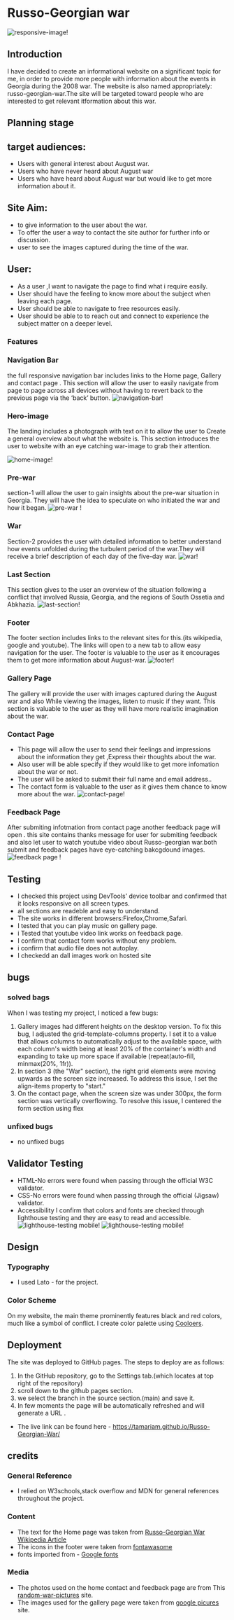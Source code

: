 # **Russo-Georgian war**

![responsive-image!](./docs/screenshots/responsive.png)

## Introduction

I have decided to create an informational website on a significant topic for me, in order to provide more people with information about the events in Georgia during the 2008 war. The website is also named appropriately: russo-georgian-war.The site will be targeted toward people who are interested to get relevant itformation about this war.

## Planning stage

## target audiences:

- Users with general interest about August war.
- Users who have never heard about August war
- Users who have heard about August war but would like to get more information about it.

## Site Aim:

- to give information to the user about the war.
- To offer the user a way to contact the site author for further info or discussion.
- user to see the images captured during the time of the war.

## User:

- As a user ,I want to navigate the page to find what i require easily.
- User should have the feeling to know more about the subject when leaving each page.
- User should be able to navigate to free resources easily.
- User should be able to to reach out and connect to experience the subject matter on a deeper level.

### Features

### **Navigation Bar**

the full responsive navigation bar includes links to the Home page, Gallery and contact page .
This section will allow the user to easily navigate from page to page across all devices without having to revert back to the previous page via the ‘back’ button.
![navigation-bar!](./docs/screenshots/navigation-bar.png)

### **Hero-image**

The landing includes a photograph with text on it to allow the user to Create a general overview about what the website is.
This section introduces the user to website with an eye catching war-image to grab their attention.

![home-image!](./docs/screenshots/home-image.png)

### **Pre-war**

section-1 will allow the user to gain insights about the pre-war situation in Georgia.
They will have the idea to speculate on who initiated the war and how it began.
![pre-war !](docs/screenshots/prewar.png)

### **War**

Section-2 provides the user with detailed information to better understand how events unfolded during the turbulent period of the war.They will receive a brief description of each day of the five-day war.
![war!](docs/screenshots/war.png)

### **Last Section**

This section gives to the user an overview of the situation following a conflict that involved Russia, Georgia, and the regions of South Ossetia and Abkhazia.
![last-section!](docs/screenshots/last-section.png)

### **Footer**

The footer section includes links to the relevant sites for this.(its wikipedia, google and youtube). The links will open to a new tab to allow easy navigation for the user.
The footer is valuable to the user as it encourages them to get more information about August-war.
![footer!](docs/screenshots/footer.png)

### **Gallery Page**

The gallery will provide the user with images captured during the August war and also While viewing the images, listen to music if they want.
This section is valuable to the user as they will have more realistic imagination about the war.

### **Contact Page**

- This page will allow the user to send their feelings and impressions about the information they get ,Express their thoughts about the war.
- Also user will be able specify if they would like to get more infomation about the war or not.
- The user will be asked to submit their full name and email address..
- The contact form is valuable to the user as it gives them chance to know more about the war.
  ![contact-page!](docs/screenshots/contact.png)

### **Feedback Page**

After submiting infotmation from contact page another feedback page will open .
this site contains thanks message for user for submiting feedback and also let user to watch youtube video about Russo-georgian war.both submit and feedback pages have eye-catching bakcgdound images.
![feedback page !](docs/screenshots/feedback.png)

## **Testing**

- I checked this project using DevTools' device toolbar and confirmed that it looks responsive on all screen types.
- all sections are readeble and easy to understand.
- The site works in different browsers:Firefox,Chrome,Safari.
- I tested that you can play music on gallery page.
- i Tested that youtube video link works on feedback page.
- I confirm that contact form works without eny problem.
- i confirm that audio file does not autoplay.
- I checkedd an dall images work on hosted site

## bugs

### solved bags

When I was testing my project, I noticed a few bugs:

1. Gallery images had different heights on the desktop version. To fix this bug, I adjusted the grid-template-columns property. I set it to a value that allows columns to automatically adjust to the available space, with each column's width being at least 20% of the container's width and expanding to take up more space if available (repeat(auto-fill, minmax(20%, 1fr)).
2. In section 3 (the "War" section), the right grid elements were moving upwards as the screen size increased. To address this issue, I set the align-items property to "start."
3. On the contact page, when the screen size was under 300px, the form section was vertically overflowing. To resolve this issue, I centered the form section using flex

### unfixed bugs

- no unfixed bugs

## **Validator Testing**

- HTML-No errors were found when passing through the official W3C validator.
- CSS-No errors were found when passing through the official (Jigsaw) validator.
- Accessibility
  I confirm that colors and fonts are checked through lighthouse testing and they are easy to read and accessible.
  ![lighthouse-testing mobile!](./docs/screenshots/lighehouse-home-mobile.png) ![lighthouse-testing mobile!](./docs/screenshots/screen-home-desktop.png)

## Design

### Typography

- I used Lato - for the project.

### Color Scheme

On my website, the main theme prominently features black and red colors, much like a symbol of conflict.
I create color palette using [Cooloers](https://coolors.co).

## **Deployment**

The site was deployed to GitHub pages. The steps to deploy are as follows:

1. In the GitHub repository, go to the Settings tab.(which locates at top right of the repository)
2. scroll down to the github pages section.
3. we select the branch in the source section.(main) and save it.
4. In few moments the page will be automatically refreshed and will generate a URL .

- The live link can be found here - https://tamariam.github.io/Russo-Georgian-War/

## credits

### General Reference

- I relied on W3schools,stack overflow and MDN for general references throughout the project.

### **Content**

- The text for the Home page was taken from [Russo-Georgian War Wikipedia Article](https://en.wikipedia.org/wiki/Russo-Georgian_War)
- The icons in the footer were taken from [fontawasome](https://fontawesome.com/.)
- fonts imported from - [Google fonts](https://fonts.google.com/)

### **Media**

- The photos used on the home contact and feedback page are from This [random-war-pictures](https://pixabay.com/images/search/war/) site.
- The images used for the gallery page were taken from [google picures](https://www.google.com/search?sca_esv=556766949&sxsrf=AB5stBgiZCiA-vW2bX-Gk4x-l7wgnilWAQ:1692024454398&q=russo+georgian+war&tbm=isch&source=lnms&sa=X&ved=2ahUKEwj0wbikstyAAxWMXUEAHdgICyMQ0pQJegQICxAB&biw=1920&bih=923&dpr=1) site.
